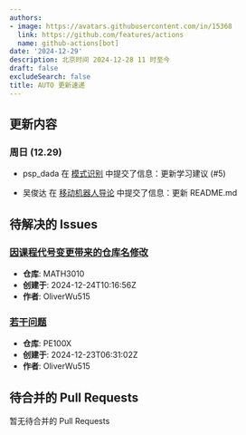 ```yaml
---
authors:
- image: https://avatars.githubusercontent.com/in/15368
  link: https://github.com/features/actions
  name: github-actions[bot]
date: '2024-12-29'
description: 北京时间 2024-12-28 11 时至今
draft: false
excludeSearch: false
title: AUTO 更新速递
---
```


## 更新内容

### 周日 (12.29)

- psp_dada 在 [模式识别](https://github.com/HITSZ-OpenAuto/AUTO5024) 中提交了信息：更新学习建议 (#5)

- 吴俊达 在 [移动机器人导论](https://github.com/HITSZ-OpenAuto/AUTO3012) 中提交了信息：更新 README.md

## 待解决的 Issues

### [因课程代号变更带来的仓库名修改](https://github.com/HITSZ-OpenAuto/MATH3010/issues/4)

- **仓库**: MATH3010
- **创建于**: 2024-12-24T10:16:56Z
- **作者**: OliverWu515

### [若干问题](https://github.com/HITSZ-OpenAuto/PE100X/issues/10)

- **仓库**: PE100X
- **创建于**: 2024-12-23T06:31:02Z
- **作者**: OliverWu515

## 待合并的 Pull Requests

暂无待合并的 Pull Requests

